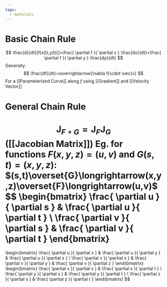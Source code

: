 ```yaml
---
tags:
  - math/calc
---
```

# Basic Chain Rule
$$
\frac{d}{dt}[f(x(t),y(t))]=\frac{ \partial f }{ \partial x } \frac{dx}{dt}+\frac{ \partial f }{ \partial y } \frac{dy}{dt}
$$
Generally:
$$
\frac{df}{dt}=\overrightarrow{\nabla f}\cdot \vec{v}
$$
For a [[Parameterized Curve]] along $f$ using [[Gradient]] and [[Velocity Vector]]
# General Chain Rule
$$
\mathbf{J}_{F\circ G}=\mathbf{J}_{F}\mathbf{J}_{G}
$$
([[Jacobian Matrix]])
Eg. for functions $F(x,y,z)=(u,v)$ and $G(s,t)=(x,y,z)$: $(s,t)\overset{G}\longrightarrow(x,y,z)\overset{F}\longrightarrow(u,v)$
$$
\begin{bmatrix}
\frac{ \partial u }{ \partial s } & \frac{ \partial u }{ \partial t } \\
\frac{ \partial v }{ \partial s } & \frac{ \partial v }{ \partial t }
\end{bmatrix}
=
\begin{bmatrix}
\frac{ \partial u }{ \partial x } & \frac{ \partial u }{ \partial y } & \frac{ \partial u }{ \partial z } \\
\frac{ \partial v }{ \partial x } & \frac{ \partial v }{ \partial y } & \frac{ \partial v }{ \partial z }
\end{bmatrix}
\begin{bmatrix}
\frac{ \partial x }{ \partial s } & \frac{ \partial x }{ \partial t } \\
\frac{ \partial y }{ \partial s } & \frac{ \partial y }{ \partial t } \\
\frac{ \partial z }{ \partial s } & \frac{ \partial z }{ \partial t }
\end{bmatrix}
$$
